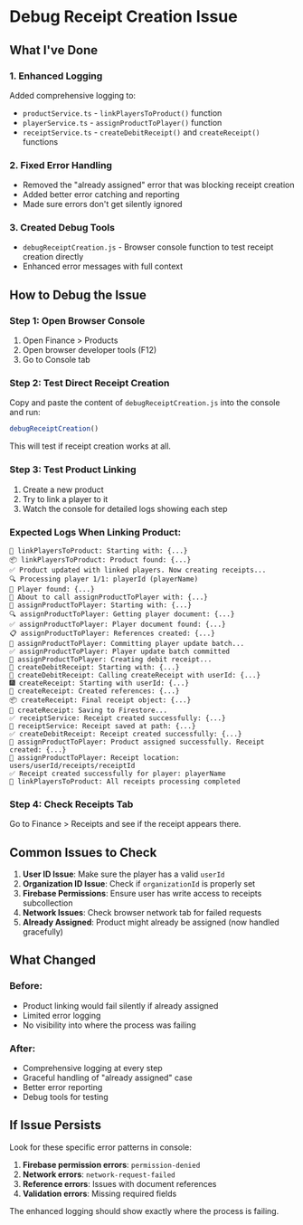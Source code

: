 # Debug Receipt Creation Issue

## What I've Done

### 1. Enhanced Logging
Added comprehensive logging to:
- `productService.ts` - `linkPlayersToProduct()` function
- `playerService.ts` - `assignProductToPlayer()` function  
- `receiptService.ts` - `createDebitReceipt()` and `createReceipt()` functions

### 2. Fixed Error Handling
- Removed the "already assigned" error that was blocking receipt creation
- Added better error catching and reporting
- Made sure errors don't get silently ignored

### 3. Created Debug Tools
- `debugReceiptCreation.js` - Browser console function to test receipt creation directly
- Enhanced error messages with full context

## How to Debug the Issue

### Step 1: Open Browser Console
1. Open Finance > Products
2. Open browser developer tools (F12)
3. Go to Console tab

### Step 2: Test Direct Receipt Creation
Copy and paste the content of `debugReceiptCreation.js` into the console and run:
```javascript
debugReceiptCreation()
```

This will test if receipt creation works at all.

### Step 3: Test Product Linking
1. Create a new product
2. Try to link a player to it
3. Watch the console for detailed logs showing each step

### Expected Logs When Linking Product:
```
🚀 linkPlayersToProduct: Starting with: {...}
📦 linkPlayersToProduct: Product found: {...}
✅ Product updated with linked players. Now creating receipts...
🔍 Processing player 1/1: playerId (playerName)
👤 Player found: {...}
🎯 About to call assignProductToPlayer with: {...}
🎯 assignProductToPlayer: Starting with: {...}
🔍 assignProductToPlayer: Getting player document: {...}
✅ assignProductToPlayer: Player document found: {...}
📋 assignProductToPlayer: References created: {...}
💾 assignProductToPlayer: Committing player update batch...
✅ assignProductToPlayer: Player update batch committed
🧾 assignProductToPlayer: Creating debit receipt...
🧾 createDebitReceipt: Starting with: {...}
💾 createDebitReceipt: Calling createReceipt with userId: {...}
🎆 createReceipt: Starting with userId: {...}
📁 createReceipt: Created references: {...}
📦 createReceipt: Final receipt object: {...}
💾 createReceipt: Saving to Firestore...
✅ receiptService: Receipt created successfully: {...}
📍 receiptService: Receipt saved at path: {...}
✅ createDebitReceipt: Receipt created successfully: {...}
🎉 assignProductToPlayer: Product assigned successfully. Receipt created: {...}
📍 assignProductToPlayer: Receipt location: users/userId/receipts/receiptId
✅ Receipt created successfully for player: playerName
🎉 linkPlayersToProduct: All receipts processing completed
```

### Step 4: Check Receipts Tab
Go to Finance > Receipts and see if the receipt appears there.

## Common Issues to Check

1. **User ID Issue**: Make sure the player has a valid `userId`
2. **Organization ID Issue**: Check if `organizationId` is properly set
3. **Firebase Permissions**: Ensure user has write access to receipts subcollection
4. **Network Issues**: Check browser network tab for failed requests
5. **Already Assigned**: Product might already be assigned (now handled gracefully)

## What Changed

### Before:
- Product linking would fail silently if already assigned
- Limited error logging
- No visibility into where the process was failing

### After:
- Comprehensive logging at every step
- Graceful handling of "already assigned" case
- Better error reporting
- Debug tools for testing

## If Issue Persists

Look for these specific error patterns in console:
1. **Firebase permission errors**: `permission-denied`
2. **Network errors**: `network-request-failed` 
3. **Reference errors**: Issues with document references
4. **Validation errors**: Missing required fields

The enhanced logging should show exactly where the process is failing.